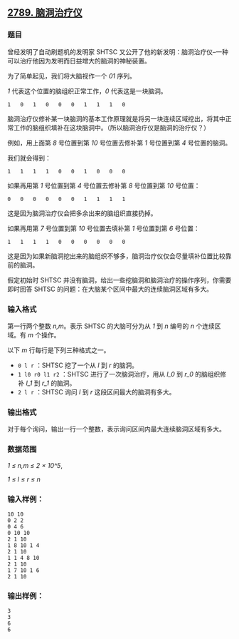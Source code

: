 ## [2789. 脑洞治疗仪](https://www.acwing.com/problem/content/2791/)

### 题目

曾经发明了自动刷题机的发明家 SHTSC 又公开了他的新发明：脑洞治疗仪–一种可以治疗他因为发明而日益增大的脑洞的神秘装置。

为了简单起见，我们将大脑视作一个 *01* 序列。

*1* 代表这个位置的脑组织正常工作，*0* 代表这是一块脑洞。

```
1   0   1   0   0   0   1   1   1   0
```

脑洞治疗仪修补某一块脑洞的基本工作原理就是将另一块连续区域挖出，将其中正常工作的脑组织填补在这块脑洞中。（所以脑洞治疗仪是脑洞的治疗仪？）

例如，用上面第 *8* 号位置到第 *10* 号位置去修补第 *1* 号位置到第 *4* 号位置的脑洞。

我们就会得到：

```
1   1   1   1   0   0   1   0   0   0
```

如果再用第 *1* 号位置到第 *4* 号位置去修补第 *8* 号位置到第 *10* 号位置：

```
0   0   0   0   0   0   1   1   1   1
```

这是因为脑洞治疗仪会把多余出来的脑组织直接扔掉。

如果再用第 *7* 号位置到第 *10* 号位置去填补第 *1* 号位置到第 *6* 号位置：

```
1   1   1   1   0   0   0   0   0   0
```

这是因为如果新脑洞挖出来的脑组织不够多，脑洞治疗仪仅会尽量填补位置比较靠前的脑洞。

假定初始时 SHTSC 并没有脑洞，给出一些挖脑洞和脑洞治疗的操作序列，你需要即时回答 SHTSC 的问题：在大脑某个区间中最大的连续脑洞区域有多大。

### 输入格式

第一行两个整数 *n,m*。表示 SHTSC 的大脑可分为从 *1* 到 *n* 编号的 *n* 个连续区域。有 *m* 个操作。

以下 *m* 行每行是下列三种格式之一。

- `0 l r` ：SHTSC 挖了一个从 *l* 到 *r* 的脑洞。
- `1 l0 r0 l1 r2` ：SHTSC 进行了一次脑洞治疗，用从 *l_0* 到 *r_0* 的脑组织修补 *l_1* 到 *r_1* 的脑洞。
- `2 l r` ：SHTSC 询问 *l* 到 *r* 这段区间最大的脑洞有多大。

### 输出格式

对于每个询问，输出一行一个整数，表示询问区间内最大连续脑洞区域有多大。

### 数据范围

*1 ≤ n,m ≤ 2 × 10^5*,

*1 ≤ l ≤ r ≤ n*

### 输入样例：

```
10 10
0 2 2
0 4 6
0 10 10
2 1 10
1 8 10 1 4
2 1 10
1 1 4 8 10
2 1 10
1 7 10 1 6
2 1 10
```

### 输出样例：

```
3
3
6
6
```
